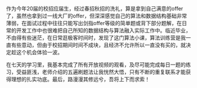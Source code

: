 作为今年20届的校招应届生，经过春招秋招的洗礼，算是拿到自己满意的offer了，虽然也拿到过一线大厂的offer，但深深感觉自己的算法和数据结构基础非常薄弱，在面试过程中往往只能写出剑指offer等级的简单题或背下部分题解，在日常的开发工作中也很难把自己所知的数据结构与算法融入实际工作中。临近毕业，不由得有些迷茫，在日常逛极客时间时，发现了这门算法小课，算法训练营是我一直有些意动，但由于校招期间时间不成块，且经济不允许所以一直没有买的，就决定趁这个机会体验一波。

在七天的学习里，我基本完成了所有开放视频的观看，及尽可能完成每日一题的练习，受益匪浅，老师介绍的五遍刷题法让我恍然大悟，只有不断的重复联系才能获得理想的扎实功底。最后，路漫漫其修远兮，吾将上下而求索！

